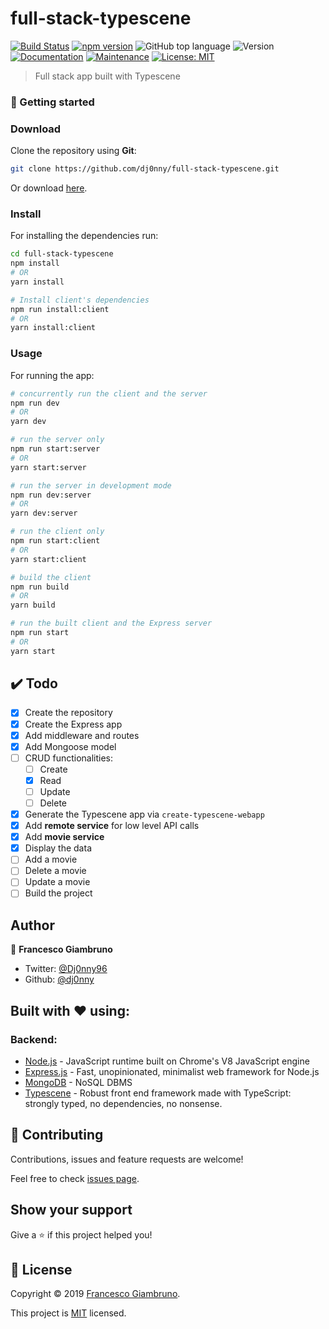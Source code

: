 # full-stack-typescene

[![Build Status](https://travis-ci.org/dj0nny/full-stack-typescene.svg?branch=develop)](https://travis-ci.org/dj0nny/full-stack-typescene)
[![npm version](https://badge.fury.io/js/typescene.svg)](https://badge.fury.io/js/typescene)
![GitHub top language](https://img.shields.io/github/languages/top/dj0nny/full-stack-typescene)
![Version](https://img.shields.io/badge/version-1.0.0-blue.svg?cacheSeconds=2592000)
[![Documentation](https://img.shields.io/badge/documentation-yes-brightgreen.svg)](https://github.com/dj0nny/full-stack-typescene#readme)
[![Maintenance](https://img.shields.io/badge/Maintained%3F-yes-green.svg)](https://github.com/dj0nny/full-stack-typescene/graphs/commit-activity)
[![License: MIT](https://img.shields.io/badge/License-MIT-yellow.svg)](https://github.com/dj0nny/full-stack-typescene/blob/master/LICENSE)

> Full stack app built with Typescene

### 🚀 Getting started

### Download

Clone the repository using **Git**:

```bash
git clone https://github.com/dj0nny/full-stack-typescene.git
```

Or download [here](https://github.com/dj0nny/full-stack-typescene/archive/develop.zip).

### Install

For installing the dependencies run:

```bash
cd full-stack-typescene
npm install
# OR
yarn install

# Install client's dependencies
npm run install:client
# OR
yarn install:client
```
### Usage

For running the app:

```bash
# concurrently run the client and the server
npm run dev 
# OR
yarn dev

# run the server only
npm run start:server
# OR
yarn start:server

# run the server in development mode
npm run dev:server
# OR
yarn dev:server

# run the client only
npm run start:client
# OR
yarn start:client

# build the client
npm run build
# OR
yarn build

# run the built client and the Express server
npm run start
# OR
yarn start
```

## ✔️ Todo

* [x] Create the repository
* [x] Create the Express app
* [x] Add middleware and routes
* [x] Add Mongoose model
* [ ] CRUD functionalities:
  - [ ] Create
  - [x] Read
  - [ ] Update
  - [ ] Delete
* [x] Generate the Typescene app via `create-typescene-webapp`
* [x] Add **remote service** for low level API calls
* [x] Add **movie service**
* [x] Display the data
* [ ] Add a movie
* [ ] Delete a movie
* [ ] Update a movie
* [ ] Build the project

## Author

👤 **Francesco Giambruno**

* Twitter: [@Dj0nny96](https://twitter.com/Dj0nny96)
* Github: [@dj0nny](https://github.com/dj0nny)

## Built with ❤️ using:

### Backend:

* [Node.js](https://nodejs.org/en/) - JavaScript runtime built on Chrome's V8 JavaScript engine
* [Express.js](https://expressjs.com/) - Fast, unopinionated, minimalist web framework for Node.js
* [MongoDB](https://github.com/u3u/vue-hooks) - NoSQL DBMS
* [Typescene](https://typescene.dev) - Robust front end framework made with TypeScript: strongly typed, no dependencies, no nonsense.

## 🤝 Contributing

Contributions, issues and feature requests are welcome!

Feel free to check [issues page](https://github.com/dj0nny/full-stack-typescene/issues).

## Show your support

Give a ⭐️ if this project helped you!


## 📝 License

Copyright © 2019 [Francesco Giambruno](https://github.com/dj0nny).

This project is [MIT](https://github.com/dj0nny/full-stack-typescene/blob/master/LICENSE) licensed.